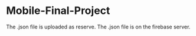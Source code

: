 # Mobile-Final-Project
The .json file is uploaded as reserve. The .json file is on the firebase server.
